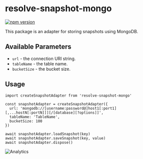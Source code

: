 # **resolve-snapshot-mongo**
[![npm version](https://badge.fury.io/js/resolve-snapshot-mongo.svg)](https://badge.fury.io/js/resolve-snapshot-mongo)

This package is an adapter for storing snapshots using MongoDB.

## Available Parameters

* `url` - the connection URI string.
* `tableName` - the table name.
* `bucketSize` - the bucket size.

## Usage
```
import createSnapshotAdapter from 'resolve-snapshot-mongo'

const snapshotAdapter = createSnapshotAdapter({
  url: 'mongodb://[username:password@]host1[:port1][,...hostN[:portN]]][/[database][?options]]',
  tableName: 'TableName',
  bucketSize: 100
})

await snapshotAdapter.loadSnapshot(key)
await snapshotAdapter.saveSnapshot(key, value)
await snapshotAdapter.dispose()
```

![Analytics](https://ga-beacon.appspot.com/UA-118635726-1/packages-resolve-snapshot-mongo-readme?pixel)






